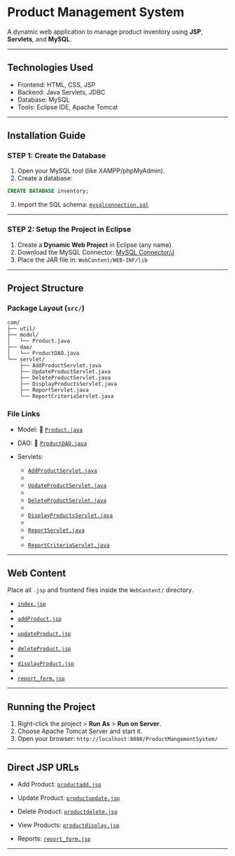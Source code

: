 # Product Management System

A dynamic web application to manage product inventory using **JSP**, **Servlets**, and **MySQL**.

---

##  Technologies Used

* Frontend: HTML, CSS, JSP
* Backend: Java Servlets, JDBC
* Database: MySQL
* Tools: Eclipse IDE, Apache Tomcat

---

##  Installation Guide

###  STEP 1: Create the Database

1. Open your MySQL tool (like XAMPP/phpMyAdmin).
2. Create a database:

```sql
CREATE DATABASE inventory;
```

3. Import the SQL schema:
    [`mysqlconnection.sql`](https://github.com/chethanlr/ADJ_ProductManagment/blob/main/mysqlconnection.sql)

---

### STEP 2: Setup the Project in Eclipse

1. Create a **Dynamic Web Project** in Eclipse (any name).
2. Download the MySQL Connector:
    [MySQL Connector/J](https://dev.mysql.com/downloads/connector/j/)
3. Place the JAR file in:
   `WebContent/WEB-INF/lib`

---

##  Project Structure

###  Package Layout (`src/`)

```
com/
├── util/
├── model/
│   └── Product.java
├── dao/
│   └── ProductDAO.java
└── servlet/
    ├── AddProductServlet.java
    ├── UpdateProductServlet.java
    ├── DeleteProductServlet.java
    ├── DisplayProductsServlet.java
    ├── ReportServlet.java
    └── ReportCriteriaServlet.java
```

### File Links

* Model:
  📌 [`Product.java`](https://github.com/chethanlr/ADJ_ProductManagment/blob/main/com/model/Product.java)

* DAO:
  📌 [`ProductDAO.java`](https://github.com/chethanlr/ADJ_ProductManagment/blob/main/com/dao/ProductDAO.java)

* Servlets:
  -  [`AddProductServlet.java`](https://github.com/chethanlr/ADJ_ProductManagment/blob/main/com/servlet/AddProductServlet.java)
  -  
  -  [`UpdateProductServlet.java`](https://github.com/chethanlr/ADJ_ProductManagment/blob/main/com/servlet/UpdateProductServlet.java)
  -  
  -  [`DeleteProductServlet.java`](https://github.com/chethanlr/ADJ_ProductManagment/blob/main/com/servlet/DeleteProductServlet.java)
  -  
  -  [`DisplayProductsServlet.java`](https://github.com/chethanlr/ADJ_ProductManagment/blob/main/com/servlet/DisplayProductsServlet.java)
  -  
  -  [`ReportServlet.java`](https://github.com/chethanlr/ADJ_ProductManagment/blob/main/com/servlet/ReportServlet.java)
  -  
  -  [`ReportCriteriaServlet.java`](https://github.com/chethanlr/ADJ_ProductManagment/blob/main/com/servlet/ReportCriteriaServlet.java)

---

## Web Content

Place all `.jsp` and frontend files inside the `WebContent/` directory.

*  [`index.jsp`](https://github.com/chethanlr/ADJ_ProductManagment/blob/main/webapp/index.jsp)
*  
*  [`addProduct.jsp`](https://github.com/chethanlr/ADJ_ProductManagment/blob/main/webapp/productadd.jsp)
*  
*  [`updateProduct.jsp`](https://github.com/chethanlr/ADJ_ProductManagment/blob/main/webapp/productupdate.jsp)
*  
*  [`deleteProduct.jsp`](https://github.com/chethanlr/ADJ_ProductManagment/blob/main/webapp/productdelete.jsp)
*  
*  [`displayProduct.jsp`](https://github.com/chethanlr/ADJ_ProductManagment/blob/main/webapp/productdisplay.jsp)
*  
*  [`report_form.jsp`](https://github.com/chethanlr/ADJ_ProductManagment/blob/main/webapp/report_form.jsp)

---

##  Running the Project

1. Right-click the project > **Run As** > **Run on Server**.
2. Choose Apache Tomcat Server and start it.
3. Open your browser:
   `http://localhost:8080/ProductMangementSystem/`

---

##  Direct JSP URLs

* Add Product: [`productadd.jsp`](https://github.com/chethanlr/ADJ_ProductManagment/blob/main/webapp/productadd.jsp)
  
* Update Product: [`productupdate.jsp`](https://github.com/chethanlr/ADJ_ProductManagment/blob/main/webapp/productupdate.jsp)

* Delete Product: [`productdelete.jsp`](https://github.com/chethanlr/ADJ_ProductManagment/blob/main/webapp/productdelete.jsp)
  
* View Products: [`productdisplay.jsp`](https://github.com/chethanlr/ADJ_ProductManagment/blob/main/webapp/productdisplay.jsp)
  
* Reports: [`report_form.jsp`](https://github.com/chethanlr/ADJ_ProductManagment/blob/main/webapp/report_form.jsp)

---


